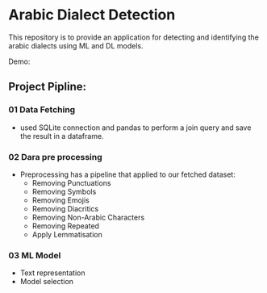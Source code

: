 # Arabic Dialect Detection

This repository is to provide an application for detecting and identifying the arabic dialects using ML and DL models.

Demo: 


## Project Pipline:
  ### 01 Data Fetching
   - used SQLite connection and pandas to perform a join query and save the result in a dataframe.

  ### 02 Dara pre processing
   - Preprocessing has a pipeline that applied to our fetched dataset:
     - Removing Punctuations
     - Removing Symbols
     - Removing Emojis
     - Removing Diacritics
     - Removing Non-Arabic Characters
     - Removing Repeated
     - Apply Lemmatisation
  ### 03 ML Model
   - Text representation 
   - Model selection

